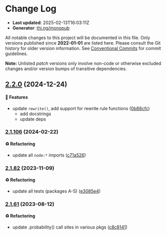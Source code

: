 # Change Log

- **Last updated**: 2025-02-13T16:03:11Z
- **Generator**: [thi.ng/monopub](https://thi.ng/monopub)

All notable changes to this project will be documented in this file.
Only versions published since **2022-01-01** are listed here.
Please consult the Git history for older version information.
See [Conventional Commits](https://conventionalcommits.org/) for commit guidelines.

**Note:** Unlisted _patch_ versions only involve non-code or otherwise excluded changes
and/or version bumps of transitive dependencies.

## [2.2.0](https://github.com/thi-ng/umbrella/tree/@thi.ng/lsys@2.2.0) (2024-12-24)

#### 🚀 Features

- update `rewrite()`, add support for rewrite rule functions ([0b88cfc](https://github.com/thi-ng/umbrella/commit/0b88cfc))
  - add docstrings
  - update deps

### [2.1.106](https://github.com/thi-ng/umbrella/tree/@thi.ng/lsys@2.1.106) (2024-02-22)

#### ♻️ Refactoring

- update all `node:*` imports ([c71a526](https://github.com/thi-ng/umbrella/commit/c71a526))

### [2.1.82](https://github.com/thi-ng/umbrella/tree/@thi.ng/lsys@2.1.82) (2023-11-09)

#### ♻️ Refactoring

- update all tests (packages A-S) ([e3085e4](https://github.com/thi-ng/umbrella/commit/e3085e4))

### [2.1.61](https://github.com/thi-ng/umbrella/tree/@thi.ng/lsys@2.1.61) (2023-08-12)

#### ♻️ Refactoring

- update .probability() call sites in various pkgs ([c8c8141](https://github.com/thi-ng/umbrella/commit/c8c8141))
